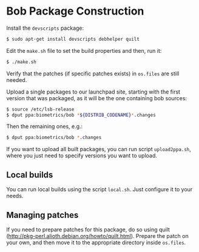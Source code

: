 Bob Package Construction
========================

Install the `devscripts` package:

```sh
$ sudo apt-get install devscripts debhelper quilt
```

Edit the `make.sh` file to set the build properties and then, run it:

```sh
$ ./make.sh
```

Verify that the patches (if specific patches exists) in `os.files` are still
needed.

Upload a single packages to our launchpad site, starting with the first version
that was packaged, as it will be the one containing bob sources:

```sh
$ source /etc/lsb-release
$ dput ppa:biometrics/bob *${DISTRIB_CODENAME}*.changes
```

Then the remaining ones, e.g.:

```sh
$ dput ppa:biometrics/bob *.changes
```

If you want to upload all built packages, you can run script `upload2ppa.sh`, where you just need to specify versions you want to upload.


Local builds
------------

You can run local builds using the script `local.sh`. Just configure it to your
needs.

Managing patches
----------------

If you need to prepare patches for this package, do so using quilt
(http://pkg-perl.alioth.debian.org/howto/quilt.html). Prepare the patch on your
own, and then move it to the appropriate directory inside `os.files`.
